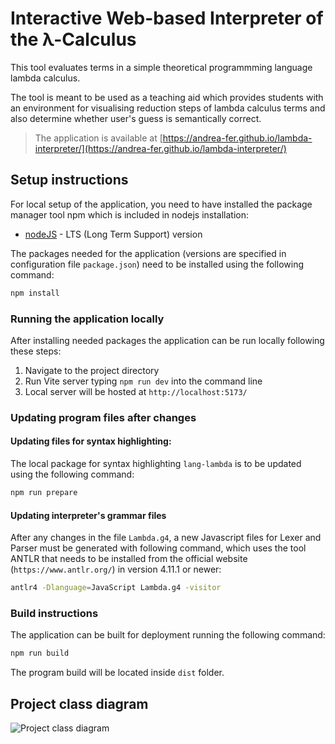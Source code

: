 # Interactive Web-based Interpreter of the λ-Calculus
This tool evaluates terms in a simple theoretical programmming language lambda calculus.

The tool is meant to be used as a teaching aid which provides students with an environment for visualising reduction steps of lambda calculus terms and also determine whether user's guess is semantically correct.

> The application is available at [https://andrea-fer.github.io/lambda-interpreter/](https://andrea-fer.github.io/lambda-interpreter/)

## Setup instructions
For local setup of the application, you need to have installed the package manager tool npm which is included in nodejs installation:
- [nodeJS](https://nodejs.org/en/download) - LTS (Long Term Support) version

The packages needed for the application (versions are specified in configuration file `package.json`) need to be installed using the following command:
````bash
npm install
````

### Running the application locally
After installing needed packages the application can be run locally following these steps:
1. Navigate to the project directory
2. Run Vite server typing `npm run dev` into the command line
3. Local server will be hosted at `http://localhost:5173/`

### Updating program files after changes
#### Updating files for syntax highlighting:
The local package for syntax highlighting `lang-lambda` is to be updated using the following command:  
````bash
npm run prepare
````
#### Updating interpreter's grammar files
After any changes in the file `Lambda.g4`, a new Javascript files for Lexer and Parser must be generated with following command, which uses the tool ANTLR that needs to be installed from the official website (`https://www.antlr.org/`) in version 4.11.1 or newer:
````bash
antlr4 -Dlanguage=JavaScript Lambda.g4 -visitor
````

### Build instructions
The application can be built for deployment running the following command:
```bash
npm run build
````
The program build will be located inside `dist` folder.

## Project class diagram
![Project class diagram](./public/class-diagram.png)